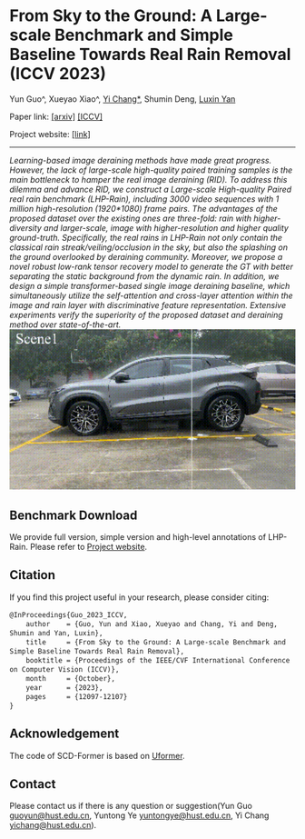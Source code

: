 # From Sky to the Ground: A Large-scale Benchmark and Simple Baseline Towards Real Rain Removal (ICCV 2023)
Yun Guo^, Xueyao Xiao^, <a href='https://owuchangyuo.github.io/'>Yi Chang*</a>, Shumin Deng, <a href='[https://owuchangyuo.github.io/](http://faculty.hust.edu.cn/yanluxin/zh_CN/)'>Luxin Yan</a>

Paper link: [[arxiv]](https://arxiv.org/abs/2308.03867) [[ICCV]](https://openaccess.thecvf.com/content/ICCV2023/html/Guo_From_Sky_to_the_Ground_A_Large-scale_Benchmark_and_Simple_ICCV_2023_paper.html)

Project website: [[link]](https://yunguo224.github.io/LHP-Rain.github.io/)

<hr>
<i>Learning-based image deraining methods have made great progress. However, the lack of large-scale high-quality paired training samples is the main bottleneck to hamper the real image deraining (RID). To address this dilemma and advance RID, we construct a Large-scale High-quality Paired real rain benchmark (LHP-Rain), including 3000 video sequences with 1 million high-resolution (1920*1080) frame pairs. The advantages of the proposed dataset over the existing ones are three-fold: rain with higher-diversity and larger-scale, image with higher-resolution and higher quality ground-truth. Specifically, the real rains in LHP-Rain not only contain the classical rain streak/veiling/occlusion in the sky, but also the splashing on the ground overlooked by deraining community. Moreover, we propose a novel robust low-rank tensor recovery model to generate the GT with better separating the static background from the dynamic rain. In addition, we design a simple transformer-based single image deraining baseline, which simultaneously utilize the self-attention and cross-layer attention within the image and rain layer with discriminative feature representation. Extensive experiments verify the superiority of the proposed dataset and deraining method over state-of-the-art.</i>

<img src="demo.gif" width="960" alt="demo">

## Benchmark Download
We provide full version, simple version and high-level annotations of LHP-Rain. Please refer to [Project website](https://yunguo224.github.io/LHP-Rain.github.io/).

## Citation
If you find this project useful in your research, please consider citing:
```
@InProceedings{Guo_2023_ICCV,
    author    = {Guo, Yun and Xiao, Xueyao and Chang, Yi and Deng, Shumin and Yan, Luxin},
    title     = {From Sky to the Ground: A Large-scale Benchmark and Simple Baseline Towards Real Rain Removal},
    booktitle = {Proceedings of the IEEE/CVF International Conference on Computer Vision (ICCV)},
    month     = {October},
    year      = {2023},
    pages     = {12097-12107}
}
```
## Acknowledgement
The code of SCD-Former is based on [Uformer](https://github.com/ZhendongWang6/Uformer).
## Contact
Please contact us if there is any question or suggestion(Yun Guo guoyun@hust.edu.cn, Yuntong Ye yuntongye@hust.edu.cn, Yi Chang yichang@hust.edu.cn).
